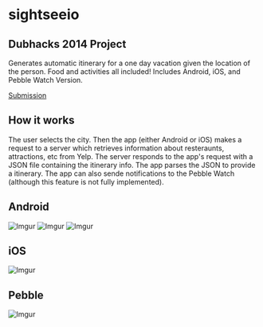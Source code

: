 sightseeio
==========

## Dubhacks 2014 Project

Generates automatic itinerary for a one day vacation given the location of the person. Food and activities all included! Includes Android, iOS, and Pebble Watch Version.

[Submission](http://dubhacks.challengepost.com/submissions/28640-siteseeio?utm_campaign=dubhacks_20141006&utm_content=submission_visible_in_gallery&utm_medium=email&utm_source=transactional)

## How it works

The user selects the city. Then the app (either Android or iOS) makes a request to a server which retrieves information about resteraunts, attractions, etc from Yelp. The server responds to the app's request with a JSON file containing the itinerary info. The app parses the JSON to provide a itinerary. The app can also sende notifications to the Pebble Watch (although this feature is not fully implemented).  

## Android

![Imgur](http://i.imgur.com/0zCgm1Q.jpg) 
![Imgur](http://i.imgur.com/8zm2lpe.jpg)
![Imgur](http://i.imgur.com/CWO6us7.jpg)


## iOS

![Imgur](http://i.imgur.com/RsDDkPV.jpg)

## Pebble

![Imgur](http://i.imgur.com/q0n7PAz.jpg)




